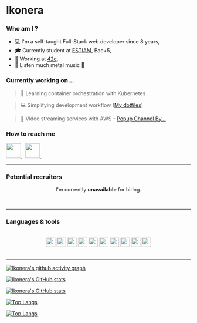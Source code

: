 <!-- **Ikonera/Ikonera** is a special repository: its README.md will appear on your profile! -->

# Ikonera

### Who am I ?
* :computer: I'm a self-taught Full-Stack web developer since 8 years,
* :mortar_board: Currently student at [ESTIAM](https://www.estiam.education/), Bac+5,
* :office: Working at [42c](https://www.42c.fr),
* :musical_note: Listen much metal music :metal:


### Currently working on...

> :rocket: Learning container orchestration with Kubernetes

> :computer: Simplifying development workflow ([My dotfiles](https://github.com/Ikonera/dotfiles))

> :office: Video streaming services with AWS - [Popup Channel By...](https://popup-channel-by.42cloud.io/)

### How to reach me

<a href="https://www.linkedin.com/in/gabriel-millet/" target="_blank">
  <img src="https://upload.wikimedia.org/wikipedia/commons/c/ca/LinkedIn_logo_initials.png" width="40pt"/>
</a>
&nbsp;
<a href="mailto:gabrielmlt@protonmail.ch" target="_blank">
  <img src="https://www.svgrepo.com/show/349484/protonmail.svg" width="40pt"/>
</a>
&nbsp;

---

### Potential recruiters

<div align="center">

  I'm currently **unavailable** for hiring.

</div>

<br />

---

### Languages & tools

<br />

<div align="center">
  <img src="https://upload.wikimedia.org/wikipedia/commons/a/a5/Archlinux-icon-crystal-64.svg" width="25pt"/>
  <img src="https://cdn.jsdelivr.net/gh/devicons/devicon/icons/git/git-original.svg" width="25pt"/>
  <img src="https://cdn.jsdelivr.net/gh/devicons/devicon/icons/bash/bash-original.svg" width="25pt"/>
  <img src="https://upload.wikimedia.org/wikipedia/commons/3/3a/Neovim-mark.svg" width="25pt"/>
  <img src="https://cdn.jsdelivr.net/gh/devicons/devicon/icons/typescript/typescript-original.svg" width="25pt"/>
  <img src="https://www.vectorlogo.zone/logos/nestjs/nestjs-icon.svg" width="25pt"/>
  <img src="https://www.vectorlogo.zone/logos/reactjs/reactjs-icon.svg" width="25pt"/>
  <img src="https://www.vectorlogo.zone/logos/amazon_aws/amazon_aws-icon.svg" width="25pt"/>
  <img src="https://www.vectorlogo.zone/logos/kubernetes/kubernetes-icon.svg" width="25pt"/>
  <img src="https://www.vectorlogo.zone/logos/docker/docker-icon.svg" width="25pt"/>
</div>

<br />

---

<div>

  [![Ikonera's github activity graph](https://github-readme-activity-graph.cyclic.app/graph?username=Ikonera&theme=tokyo-night)](https://github.com/ashutosh00710/github-readme-activity-graph)

  [![Ikonera's GitHub stats](https://github-readme-stats.vercel.app/api?show_icons=true&username=ikonera&theme=tokyonight)](https://github.com/Ikonera#gh-dark-mode-only)

  [![Ikonera's GitHub stats](https://github-readme-stats.vercel.app/api?show_icons=true&username=ikonera&theme=vue)](https://github.com/Ikonera#gh-light-mode-only)

</div>

<div>

  [![Top Langs](https://github-readme-stats.vercel.app/api/top-langs/?username=ikonera&layout=compact&theme=tokyonight)](https://github.com/Ikonera#gh-dark-mode-only)

  [![Top Langs](https://github-readme-stats.vercel.app/api/top-langs/?username=ikonera&layout=compact&theme=vue)](https://github.com/Ikonera#gh-light-mode-only)
</div>
